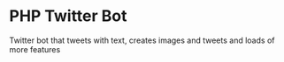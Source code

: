 # PHP Twitter Bot
Twitter bot that tweets with text, creates images and tweets and loads of more features
